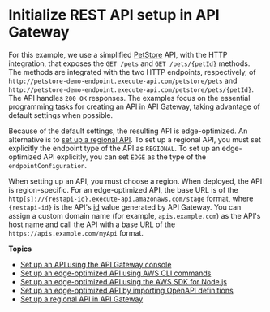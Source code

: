 # Initialize REST API setup in API Gateway<a name="create-api-resources-methods"></a>

 For this example, we use a simplified [PetStore](http://petstore-demo-endpoint.execute-api.com/petstore/pets) API, with the HTTP integration, that exposes the `GET /pets` and `GET /pets/{petId}` methods\. The methods are integrated with the two HTTP endpoints, respectively, of `http://petstore-demo-endpoint.execute-api.com/petstore/pets` and `http://petstore-demo-endpoint.execute-api.com/petstore/pets/{petId}`\. The API handles `200 OK` responses\. The examples focus on the essential programming tasks for creating an API in API Gateway, taking advantage of default settings when possible\. 

 Because of the default settings, the resulting API is edge\-optimized\. An alternative is to [set up a regional API](create-regional-api.md)\. To set up a regional API, you must set explicitly the endpoint type of the API as `REGIONAL`\. To set up an edge\-optimized API explicitly, you can set `EDGE` as the type of the `endpointConfiguration`\.

 When setting up an API, you must choose a region\. When deployed, the API is region\-specific\. For an edge\-optimized API, the base URL is of the `http[s]://{restapi-id}.execute-api.amazonaws.com/stage` format, where `{restapi-id}` is the API's [id](https://docs.aws.amazon.com/apigateway/api-reference/resource/rest-api/#id) value generated by API Gateway\. You can assign a custom domain name \(for example, `apis.example.com`\) as the API's host name and call the API with a base URL of the `https://apis.example.com/myApi` format\. 

**Topics**
+ [Set up an API using the API Gateway console](create-api-using-console.md)
+ [Set up an edge\-optimized API using AWS CLI commands](create-api-using-awscli.md)
+ [Set up an edge\-optimized API using the AWS SDK for Node\.js](create-api-using-awssdk.md)
+ [Set up an edge\-optimized API by importing OpenAPI definitions](create-api-using-swagger.md)
+ [Set up a regional API in API Gateway](create-regional-api.md)